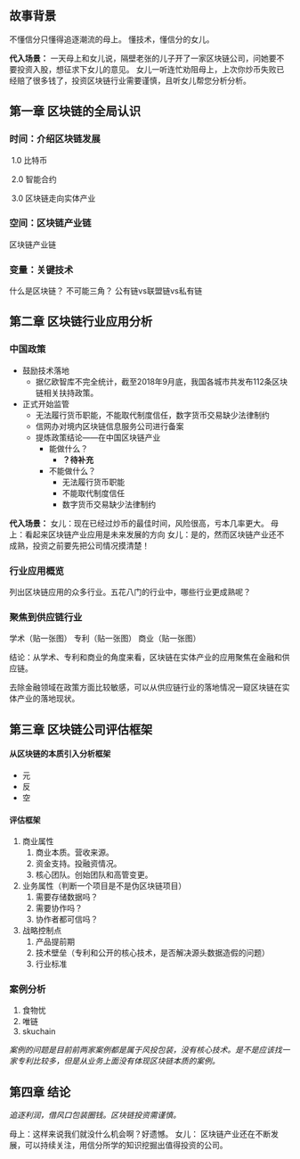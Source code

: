 ## 故事背景

不懂信分只懂得追逐潮流的母上。
懂技术，懂信分的女儿。

**代入场景：**
一天母上和女儿说，隔壁老张的儿子开了一家区块链公司，问她要不要投资入股，想征求下女儿的意见。
女儿一听连忙劝阻母上，上次你炒币失败已经赔了很多钱了，投资区块链行业需要谨慎，且听女儿帮您分析分析。



## 第一章 区块链的全局认识

### 时间：介绍区块链发展

​	1.0 比特币     

​	2.0 智能合约

​	3.0 区块链走向实体产业

### 空间：区块链产业链

区块链产业链

### 变量：关键技术

什么是区块链？
不可能三角？
公有链vs联盟链vs私有链

## 第二章 区块链行业应用分析

### 中国政策

- 鼓励技术落地
  - 据亿欧智库不完全统计，截至2018年9月底，我国各城市共发布112条区块链相关扶持政策。
- 正式开始监管
  - 无法履行货币职能，不能取代制度信任，数字货币交易缺少法律制约
  - 信网办对境内区块链信息服务公司进行备案
  - 提炼政策结论——在中国区块链产业
    - 能做什么？
      - **？待补充**
    - 不能做什么？
      - 无法履行货币职能
      - 不能取代制度信任
      - 数字货币交易缺少法律制约

**代入场景：**
女儿：现在已经过炒币的最佳时间，风险很高，亏本几率更大。
母上：看起来区块链产业应用是未来发展的方向
女儿：是的，然而区块链产业还不成熟，投资之前要先把公司情况摸清楚！



### 行业应用概览

列出区块链应用的众多行业。五花八门的行业中，哪些行业更成熟呢？



### 聚焦到供应链行业

学术（贴一张图）
专利（贴一张图）
商业（贴一张图）

结论：从学术、专利和商业的角度来看，区块链在实体产业的应用聚焦在金融和供应链。

去除金融领域在政策方面比较敏感，可以从供应链行业的落地情况一窥区块链在实体产业的落地现状。



## 第三章 区块链公司评估框架



#### 从区块链的本质引入分析框架

- 元
- 反
- 空



#### 评估框架

1. 商业属性
   1. 商业本质。营收来源。
   2. 资金支持。投融资情况。
   3. 核心团队。创始团队和高管变更。
2. 业务属性（判断一个项目是不是伪区块链项目）
   1. 需要存储数据吗？
   2. 需要协作吗？
   3. 协作者都可信吗？
3. 战略控制点
   1. 产品提前期
   2. 技术壁垒（专利和公开的核心技术，是否解决源头数据造假的问题）
   3. 行业标准



### 案例分析

1. 食物忧
2. 唯链
3. skuchain

*案例的问题是目前前两家案例都是属于风投包装，没有核心技术。是不是应该找一家专利比较多，但是从业务上面没有体现区块链本质的案例。*



## 第四章 结论

*追逐利润，借风口包装圈钱。区块链投资需谨慎。*

母上：这样来说我们就没什么机会啊？好遗憾。
女儿：
区块链产业还在不断发展，可以持续关注，用信分所学的知识挖掘出值得投资的公司。





